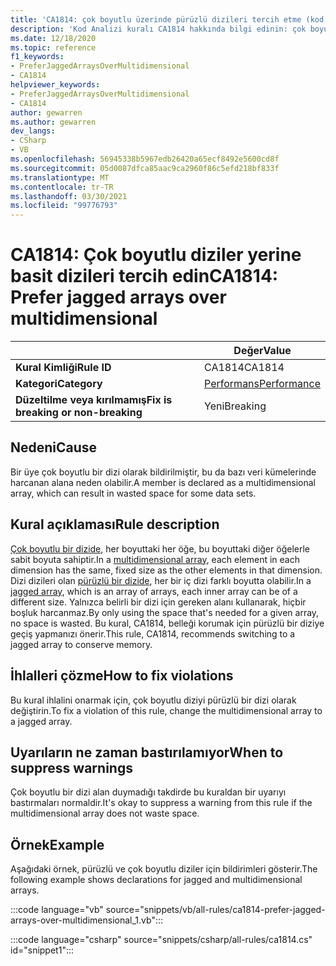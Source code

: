 ```yaml
---
title: 'CA1814: çok boyutlu üzerinde pürüzlü dizileri tercih etme (kod analizi)'
description: 'Kod Analizi kuralı CA1814 hakkında bilgi edinin: çok boyutlu üzerinde pürüzlü dizileri tercih etme'
ms.date: 12/18/2020
ms.topic: reference
f1_keywords:
- PreferJaggedArraysOverMultidimensional
- CA1814
helpviewer_keywords:
- PreferJaggedArraysOverMultidimensional
- CA1814
author: gewarren
ms.author: gewarren
dev_langs:
- CSharp
- VB
ms.openlocfilehash: 56945338b5967edb26420a65ecf8492e5600cd8f
ms.sourcegitcommit: 05d0087dfca85aac9ca2960f86c5efd218bf833f
ms.translationtype: MT
ms.contentlocale: tr-TR
ms.lasthandoff: 03/30/2021
ms.locfileid: "99776793"
---
```

# <a name="ca1814-prefer-jagged-arrays-over-multidimensional"></a><span data-ttu-id="de68e-103">CA1814: Çok boyutlu diziler yerine basit dizileri tercih edin</span><span class="sxs-lookup"><span data-stu-id="de68e-103">CA1814: Prefer jagged arrays over multidimensional</span></span>

| | <span data-ttu-id="de68e-104">Değer</span><span class="sxs-lookup"><span data-stu-id="de68e-104">Value</span></span> |
|-|-|
| <span data-ttu-id="de68e-105">**Kural Kimliği**</span><span class="sxs-lookup"><span data-stu-id="de68e-105">**Rule ID**</span></span> |<span data-ttu-id="de68e-106">CA1814</span><span class="sxs-lookup"><span data-stu-id="de68e-106">CA1814</span></span>|
| <span data-ttu-id="de68e-107">**Kategori**</span><span class="sxs-lookup"><span data-stu-id="de68e-107">**Category**</span></span> |[<span data-ttu-id="de68e-108">Performans</span><span class="sxs-lookup"><span data-stu-id="de68e-108">Performance</span></span>](performance-warnings.md)|
| <span data-ttu-id="de68e-109">**Düzeltilme veya kırılmamış**</span><span class="sxs-lookup"><span data-stu-id="de68e-109">**Fix is breaking or non-breaking**</span></span> |<span data-ttu-id="de68e-110">Yeni</span><span class="sxs-lookup"><span data-stu-id="de68e-110">Breaking</span></span>|

## <a name="cause"></a><span data-ttu-id="de68e-111">Nedeni</span><span class="sxs-lookup"><span data-stu-id="de68e-111">Cause</span></span>

<span data-ttu-id="de68e-112">Bir üye çok boyutlu bir dizi olarak bildirilmiştir, bu da bazı veri kümelerinde harcanan alana neden olabilir.</span><span class="sxs-lookup"><span data-stu-id="de68e-112">A member is declared as a multidimensional array, which can result in wasted space for some data sets.</span></span>

## <a name="rule-description"></a><span data-ttu-id="de68e-113">Kural açıklaması</span><span class="sxs-lookup"><span data-stu-id="de68e-113">Rule description</span></span>

<span data-ttu-id="de68e-114">[Çok boyutlu bir dizide](../../../csharp/programming-guide/arrays/multidimensional-arrays.md), her boyuttaki her öğe, bu boyuttaki diğer öğelerle sabit boyuta sahiptir.</span><span class="sxs-lookup"><span data-stu-id="de68e-114">In a [multidimensional array](../../../csharp/programming-guide/arrays/multidimensional-arrays.md), each element in each dimension has the same, fixed size as the other elements in that dimension.</span></span> <span data-ttu-id="de68e-115">Dizi dizileri olan [pürüzlü bir dizide](../../../csharp/programming-guide/arrays/jagged-arrays.md), her bir iç dizi farklı boyutta olabilir.</span><span class="sxs-lookup"><span data-stu-id="de68e-115">In a [jagged array](../../../csharp/programming-guide/arrays/jagged-arrays.md), which is an array of arrays, each inner array can be of a different size.</span></span> <span data-ttu-id="de68e-116">Yalnızca belirli bir dizi için gereken alanı kullanarak, hiçbir boşluk harcanmaz.</span><span class="sxs-lookup"><span data-stu-id="de68e-116">By only using the space that's needed for a given array, no space is wasted.</span></span> <span data-ttu-id="de68e-117">Bu kural, CA1814, belleği korumak için pürüzlü bir diziye geçiş yapmanızı önerir.</span><span class="sxs-lookup"><span data-stu-id="de68e-117">This rule, CA1814, recommends switching to a jagged array to conserve memory.</span></span>

## <a name="how-to-fix-violations"></a><span data-ttu-id="de68e-118">İhlalleri çözme</span><span class="sxs-lookup"><span data-stu-id="de68e-118">How to fix violations</span></span>

<span data-ttu-id="de68e-119">Bu kural ihlalini onarmak için, çok boyutlu diziyi pürüzlü bir dizi olarak değiştirin.</span><span class="sxs-lookup"><span data-stu-id="de68e-119">To fix a violation of this rule, change the multidimensional array to a jagged array.</span></span>

## <a name="when-to-suppress-warnings"></a><span data-ttu-id="de68e-120">Uyarıların ne zaman bastırılamıyor</span><span class="sxs-lookup"><span data-stu-id="de68e-120">When to suppress warnings</span></span>

<span data-ttu-id="de68e-121">Çok boyutlu bir dizi alan duymadığı takdirde bu kuraldan bir uyarıyı bastırmaları normaldir.</span><span class="sxs-lookup"><span data-stu-id="de68e-121">It's okay to suppress a warning from this rule if the multidimensional array does not waste space.</span></span>

## <a name="example"></a><span data-ttu-id="de68e-122">Örnek</span><span class="sxs-lookup"><span data-stu-id="de68e-122">Example</span></span>

<span data-ttu-id="de68e-123">Aşağıdaki örnek, pürüzlü ve çok boyutlu diziler için bildirimleri gösterir.</span><span class="sxs-lookup"><span data-stu-id="de68e-123">The following example shows declarations for jagged and multidimensional arrays.</span></span>

:::code language="vb" source="snippets/vb/all-rules/ca1814-prefer-jagged-arrays-over-multidimensional_1.vb":::

:::code language="csharp" source="snippets/csharp/all-rules/ca1814.cs" id="snippet1":::
